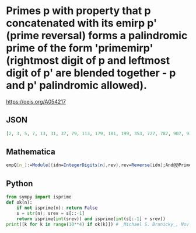 # Primes p with property that p concatenated with its emirp p' \(prime reversal\) forms a palindromic prime of the form 'primemirp' \(rightmost digit of p and leftmost digit of p' are blended together \- p and p' palindromic allowed\)\.
https://oeis.org/A054217
## JSON
```JSON
[2, 3, 5, 7, 13, 31, 37, 79, 113, 179, 181, 199, 353, 727, 787, 907, 937, 967, 983, 1153, 1193, 1201, 1409, 1583, 1597, 1657, 1831, 1879, 3083, 3089, 3319, 3343, 3391, 3541, 3643, 3853, 7057, 7177, 7507, 7681, 7867, 7949, 9103, 9127, 9173, 9209, 9439, 9547, 9601]
```
## Mathematica
```Mathematica
empQ[n_]:=Module[{idn=IntegerDigits[n],rev},rev=Reverse[idn];And@@PrimeQ[ {FromDigits[ rev],FromDigits[Join[Most[idn],rev]]}]]; Select[Prime[ Range[ 1200]],empQ] (* _Harvey P. Dale_, Mar 26 2013 *)
```
## Python
```Python
from sympy import isprime
def ok(n):
    if not isprime(n): return False
    s = str(n); srev = s[::-1]
    return isprime(int(srev)) and isprime(int(s[:-1] + srev))
print([k for k in range(10**4) if ok(k)]) # _Michael S. Branicky_, Nov 17 2023
```
